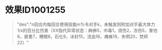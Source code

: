 # 效果ID1001255
> "des":"n回合内每回合使用技能m%令对手k，未触发则附加对手最大体力1/x的百分比伤害（XX指代异常状态：麻痹0，中毒1，烧伤2，冻伤5，害怕6，疲惫7，睡眠8，石化9，冰封15，流血16，瘫痪19，失明20，焚烬22）"
